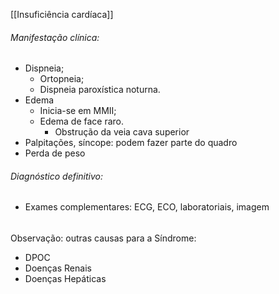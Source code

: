 [[Insuficiência cardíaca]]
###### Manifestação clínica: 
- Dispneia;
	- Ortopneia; 
	- Dispneia paroxística noturna. 
- Edema
	- Inicia-se em MMII; 
	- Edema de face raro. 
		- Obstrução da veia cava superior
- Palpitações, síncope: podem fazer parte do quadro
- Perda de peso

###### Diagnóstico definitivo: 
- Exames complementares: ECG, ECO, laboratoriais, imagem

######
Observação: outras causas para a Síndrome: 
- DPOC
- Doenças Renais
- Doenças Hepáticas